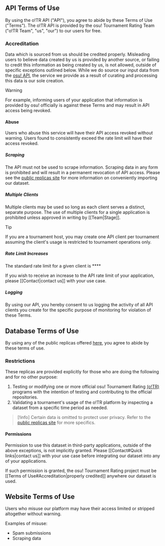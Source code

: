 ## API Terms of Use

By using the o!TR API ("API"), you agree to abide by these Terms of Use ("Terms"). The o!TR API is provided by the osu! Tournament Rating Team ("o!TR Team", "us", "our") to our users for free.

### Accreditation

Data which is sourced from us should be credited properly. Misleading users to believe data created by us is provided by another source, or failing to credit this information as being created by us, is not allowed, outside of specific exceptions outlined below. While we do source our input data from the [osu! API](https://github.com/ppy/osu-api/wiki), the service we provide as a result of curating and processing this data is our sole creation.

> [!warning]
> For example, informing users of your application that information is provided by osu! officially is against these Terms and may result in API access being revoked.

#### Abuse

Users who abuse this service will have their API access revoked without warning. Users found to consistently exceed the rate limit will have their access revoked.

##### Scraping

The API must not be used to scrape information. Scraping data in any form is prohibited and will result in a permanent revocation of API access. Please see the [public replicas site](https://data.otr.stagec.xyz) for more information on conveniently importing our dataset.

##### Multiple Clients

Multiple clients may be used so long as each client serves a distinct, separate purpose. The use of multiple clients for a single application is prohibited unless approved in writing by [[Team|Stage]].

> [!tip]
> If you are a tournament host, you may create one API client per tournament assuming the client's usage is restricted to tournament operations only.

##### Rate Limit Increases

The standard rate limit for a given client is \*\*\*\*

If you wish to receive an increase to the API rate limit of your application, please [[Contact|contact us]] with your use case.

##### Logging

By using our API, you hereby consent to us logging the activity of all API clients you create for the specific purpose of monitoring for violation of these Terms.

## Database Terms of Use

By using any of the public replicas offered [here](https://data.otr.stagec.xyz/), you agree to abide by these terms of use.

### Restrictions

These replicas are provided explicitly for those who are doing the following and for no other purpose:

1. Testing or modifying one or more official osu! Tournament Rating [(o!TR)](https://github.com/osu-tournament-rating) programs with the intention of testing and contributing to the official repositories.
2. Validating a tournament's usage of the o!TR platform by inspecting a dataset from a specific time period as needed.

> [!info]
> Certain data is omitted to protect user privacy. Refer to the [public replicas site](https://data.otr.stagec.xyz) for more specifics.

#### Permissions

Permission to use this dataset in third-party applications, outside of the above exceptions, is not implicitly granted. Please [[Contact#Quick links|contact us]] with your use case before integrating our dataset into any of your applications.

If such permission is granted, the osu! Tournament Rating project must be [[Terms of Use#Accreditation|properly credited]] anywhere our dataset is used.

## Website Terms of Use

Users who misuse our platform may have their access limited or stripped altogether without warning.

Examples of misuse:

- Spam submissions
- Scraping data

